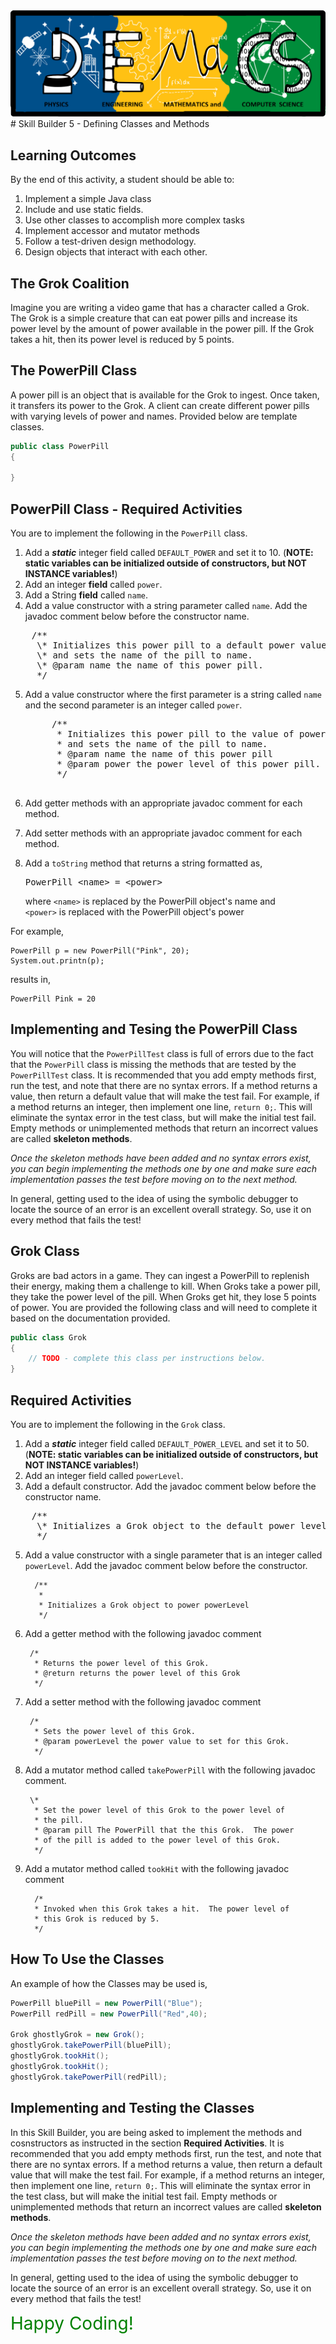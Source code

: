 <div style="text-align:center;"><img src="src/main/resources/pemacs-logo.png"></div>
# Skill Builder 5 - Defining Classes and Methods

## Learning Outcomes

By the end of this activity, a student should be able to:

1. Implement a simple Java class
2. Include and use static fields.
3. Use other classes to accomplish more complex tasks
4. Implement accessor and mutator methods
5. Follow a test-driven design methodology.
6. Design objects that interact with each other.




## The Grok Coalition

Imagine you are writing a video game that has a character called a Grok. The Grok is a simple creature that can eat power pills and increase its power level by the amount of power available in the power pill. If the Grok takes a hit, then its power level is reduced by 5 points.

## The PowerPill Class

A power pill is an object that is available for the Grok to ingest.  Once taken, it transfers its power to the Grok.  A client can create different power pills with varying levels of power and names.  Provided below are template classes.

```java
public class PowerPill
{
    
}

```

## PowerPill Class - Required Activities

You are to implement the following in the `PowerPill` class.

1. Add a ***static*** integer field called `DEFAULT_POWER` and set it to 10. (**NOTE: static variables can be initialized outside of constructors, but NOT INSTANCE variables!**)
2. Add an integer **field** called `power`.
3. Add a String **field** called `name`.
4. Add a value constructor with a string parameter called `name`.  Add the javadoc comment below before the constructor name.
<pre>
	/**
     \* Initializes this power pill to a default power value
     \* and sets the name of the pill to name.
     \* @param name the name of this power pill.
     */
</pre>
5. Add a value constructor where the first parameter is a string called `name` and the second parameter is an integer called `power`.

	<pre>
		/**
	     * Initializes this power pill to the value of power
	     * and sets the name of the pill to name.
	     * @param name the name of this power pill
	     * @param power the power level of this power pill.
	     */
	</pre>

6. Add getter methods with an appropriate javadoc comment for each method.
7. Add setter methods with an appropriate javadoc comment for each method.
8. Add a `toString` method that returns a string formatted as,
   
   <pre>
   PowerPill &lt;name&gt; = &lt;power&gt;
   </pre>
   
   where `<name>` is replaced by the PowerPill object's name and <br>
         `<power>` is replaced with the PowerPill object's power

For example,

```
PowerPill p = new PowerPill("Pink", 20);
System.out.printn(p);
```

results in,

```
PowerPill Pink = 20
```

## Implementing and Tesing the PowerPill Class

You will notice that the `PowerPillTest` class is full of errors due to the fact that the `PowerPill` class is missing the methods that are tested by the `PowerPillTest` class.  It is recommended that you add empty methods first, run the test, and note that there are no syntax errors.  If a method returns a value, then return a default value that will make the test fail.  For example, if a method returns an integer, then implement one line, `return 0;`.  This will eliminate the syntax error in the test class, but will make the initial test fail. Empty methods or unimplemented methods  that return an incorrect values are called **skeleton methods**.

*Once the skeleton methods have been added and no syntax errors exist, you can begin implementing the methods one by one and make sure each implementation passes the test before moving on to the next method.*

In general, getting used to the idea of using the symbolic debugger to locate the source of an error is an excellent overall strategy.  So, use it on every method that fails the test!



## Grok Class

Groks are bad actors in a game. They can ingest a PowerPill to replenish their energy, making them a challenge to kill. When Groks take a power pill, they take the power level of the pill. When Groks get hit, they lose 5 points of power. You are provided the following class and will need to complete it based on the documentation provided.

```java
public class Grok
{
    // TODO - complete this class per instructions below.
}
```

## Required Activities

You are to implement the following in the `Grok` class.

1. Add a ***static*** integer field called `DEFAULT_POWER_LEVEL` and set it to 50. (**NOTE: static variables can be initialized outside of constructors, but NOT INSTANCE variables!**)
2. Add an integer field called `powerLevel`.
3. Add a default constructor.  Add the javadoc comment below before the constructor name.
<pre>
	/**
     \* Initializes a Grok object to the default power level of 50.
     */
</pre>
5. Add a value constructor with a single parameter that is an integer called `powerLevel`.  Add the javadoc comment below before the constructor.

	```
	  /**
	   *
       * Initializes a Grok object to power powerLevel
       */
	```
	
6. Add a getter method with the following javadoc comment

   ```
    /*
     * Returns the power level of this Grok.
     * @return returns the power level of this Grok
     */
   ```
   
7. Add a setter method with the following javadoc comment
   
   ```
    /*
     * Sets the power level of this Grok.
     * @param powerLevel the power value to set for this Grok.
     */

   ```

8. Add a mutator method called `takePowerPill` with the following javadoc comment.
   
   ```
    \*
     * Set the power level of this Grok to the power level of
     * the pill.
     * @param pill The PowerPill that the this Grok.  The power
     * of the pill is added to the power level of this Grok.
     */
   ```
   
9. Add a mutator method called `tookHit` with the following javadoc comment

   ```
     /*
     * Invoked when this Grok takes a hit.  The power level of
     * this Grok is reduced by 5.
     */
   ```

## How To Use the Classes

An example of how the Classes may be used is,

```java
PowerPill bluePill = new PowerPill("Blue");
PowerPill redPill = new PowerPill("Red",40);

Grok ghostlyGrok = new Grok();
ghostlyGrok.takePowerPill(bluePill);
ghostlyGrok.tookHit();
ghostlyGrok.tookHit();
ghostlyGrok.takePowerPill(redPill);
```

## Implementing and Testing the Classes

In this Skill Builder, you are being asked to implement the methods and cosnstructors as instructed in the section **Required Activities**.  It is recommended that you add empty methods first, run the test, and note that there are no syntax errors.  If a method returns a value, then return a default value that will make the test fail.  For example, if a method returns an integer, then implement one line, `return 0;`.  This will eliminate the syntax error in the test class, but will make the initial test fail. Empty methods or unimplemented methods  that return an incorrect values are called **skeleton methods**.

*Once the skeleton methods have been added and no syntax errors exist, you can begin implementing the methods one by one and make sure each implementation passes the test before moving on to the next method.*

In general, getting used to the idea of using the symbolic debugger to locate the source of an error is an excellent
overall strategy.  So, use it on every method that fails the test!


<span style="font-size:2em;color:green;">Happy Coding!</span>